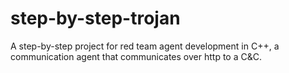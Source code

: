 # step-by-step-trojan
A step-by-step project for red team agent development in C++, a communication agent that communicates over http to a C&amp;C. 
